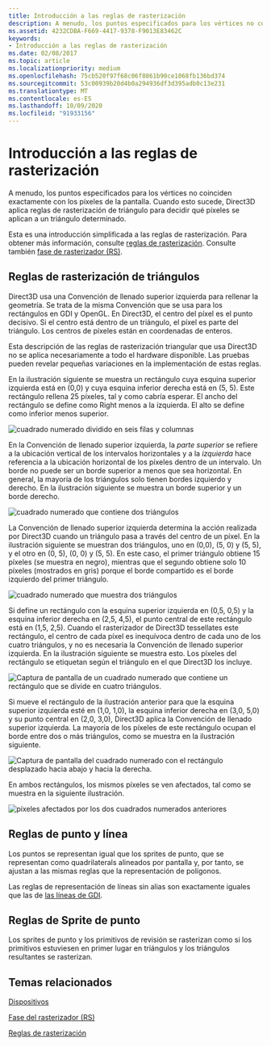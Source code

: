 ```yaml
---
title: Introducción a las reglas de rasterización
description: A menudo, los puntos especificados para los vértices no coinciden exactamente con los píxeles de la pantalla. Cuando esto sucede, Direct3D aplica reglas de rasterización de triángulo para decidir qué píxeles se aplican a un triángulo determinado.
ms.assetid: 4232CDBA-F669-4417-9378-F9013E83462C
keywords:
- Introducción a las reglas de rasterización
ms.date: 02/08/2017
ms.topic: article
ms.localizationpriority: medium
ms.openlocfilehash: 75cb520f97f68c06f8861b90ce1068fb136bd374
ms.sourcegitcommit: 53c00939b20d4b0a294936df3d395adb0c13e231
ms.translationtype: MT
ms.contentlocale: es-ES
ms.lasthandoff: 10/09/2020
ms.locfileid: "91933156"
---
```

# <a name="introduction-to-rasterization-rules"></a>Introducción a las reglas de rasterización


A menudo, los puntos especificados para los vértices no coinciden exactamente con los píxeles de la pantalla. Cuando esto sucede, Direct3D aplica reglas de rasterización de triángulo para decidir qué píxeles se aplican a un triángulo determinado.

Esta es una introducción simplificada a las reglas de rasterización. Para obtener más información, consulte [reglas de rasterización](rasterization-rules.md). Consulte también [fase de rasterizador (RS)](rasterizer-stage--rs-.md).

## <a name="span-idtriangle_rasterization_rulesspanspan-idtriangle_rasterization_rulesspanspan-idtriangle_rasterization_rulesspantriangle-rasterization-rules"></a><span id="Triangle_Rasterization_Rules"></span><span id="triangle_rasterization_rules"></span><span id="TRIANGLE_RASTERIZATION_RULES"></span>Reglas de rasterización de triángulos


Direct3D usa una Convención de llenado superior izquierda para rellenar la geometría. Se trata de la misma Convención que se usa para los rectángulos en GDI y OpenGL. En Direct3D, el centro del píxel es el punto decisivo. Si el centro está dentro de un triángulo, el píxel es parte del triángulo. Los centros de píxeles están en coordenadas de enteros.

Esta descripción de las reglas de rasterización triangular que usa Direct3D no se aplica necesariamente a todo el hardware disponible. Las pruebas pueden revelar pequeñas variaciones en la implementación de estas reglas.

En la ilustración siguiente se muestra un rectángulo cuya esquina superior izquierda está en (0,0) y cuya esquina inferior derecha está en (5, 5). Este rectángulo rellena 25 píxeles, tal y como cabría esperar. El ancho del rectángulo se define como Right menos a la izquierda. El alto se define como inferior menos superior.

![cuadrado numerado dividido en seis filas y columnas](images/pixmap.png)

En la Convención de llenado superior izquierda, la *parte superior* se refiere a la ubicación vertical de los intervalos horizontales y a la *izquierda* hace referencia a la ubicación horizontal de los píxeles dentro de un intervalo. Un borde no puede ser un borde superior a menos que sea horizontal. En general, la mayoría de los triángulos solo tienen bordes izquierdo y derecho. En la ilustración siguiente se muestra un borde superior y un borde derecho.

![cuadrado numerado que contiene dos triángulos](images/triedge.png)

La Convención de llenado superior izquierda determina la acción realizada por Direct3D cuando un triángulo pasa a través del centro de un píxel. En la ilustración siguiente se muestran dos triángulos, uno en (0,0), (5, 0) y (5, 5), y el otro en (0, 5), (0, 0) y (5, 5). En este caso, el primer triángulo obtiene 15 píxeles (se muestra en negro), mientras que el segundo obtiene solo 10 píxeles (mostrados en gris) porque el borde compartido es el borde izquierdo del primer triángulo.

![cuadrado numerado que muestra dos triángulos](images/twotris.png)

Si define un rectángulo con la esquina superior izquierda en (0,5, 0,5) y la esquina inferior derecha en (2,5, 4,5), el punto central de este rectángulo está en (1,5, 2,5). Cuando el rasterizador de Direct3D tessellates este rectángulo, el centro de cada píxel es inequívoca dentro de cada uno de los cuatro triángulos, y no es necesaria la Convención de llenado superior izquierda. En la ilustración siguiente se muestra esto. Los píxeles del rectángulo se etiquetan según el triángulo en el que Direct3D los incluye.

![Captura de pantalla de un cuadrado numerado que contiene un rectángulo que se divide en cuatro triángulos.](images/noambig.png)

Si mueve el rectángulo de la ilustración anterior para que la esquina superior izquierda esté en (1,0, 1,0), la esquina inferior derecha en (3,0, 5,0) y su punto central en (2,0, 3,0), Direct3D aplica la Convención de llenado superior izquierda. La mayoría de los píxeles de este rectángulo ocupan el borde entre dos o más triángulos, como se muestra en la ilustración siguiente.

![Captura de pantalla del cuadrado numerado con el rectángulo desplazado hacia abajo y hacia la derecha.](images/fillrule.png)

En ambos rectángulos, los mismos píxeles se ven afectados, tal como se muestra en la siguiente ilustración.

![píxeles afectados por los dos cuadrados numerados anteriores](images/samepix.png)

## <a name="span-idpoint_and_line_rulesspanspan-idpoint_and_line_rulesspanspan-idpoint_and_line_rulesspanpoint-and-line-rules"></a><span id="Point_and_Line_Rules"></span><span id="point_and_line_rules"></span><span id="POINT_AND_LINE_RULES"></span>Reglas de punto y línea


Los puntos se representan igual que los sprites de punto, que se representan como quadrilaterals alineados por pantalla y, por tanto, se ajustan a las mismas reglas que la representación de polígonos.

Las reglas de representación de líneas sin alias son exactamente iguales que las de [las líneas de GDI](/windows/desktop/gdi/lines).

## <a name="span-idpoint_sprite_rulesspanspan-idpoint_sprite_rulesspanspan-idpoint_sprite_rulesspanpoint-sprite-rules"></a><span id="Point_Sprite_Rules"></span><span id="point_sprite_rules"></span><span id="POINT_SPRITE_RULES"></span>Reglas de Sprite de punto


Los sprites de punto y los primitivos de revisión se rasterizan como si los primitivos estuviesen en primer lugar en triángulos y los triángulos resultantes se rasterizan.

## <a name="span-idrelated-topicsspanrelated-topics"></a><span id="related-topics"></span>Temas relacionados


[Dispositivos](devices.md)

[Fase del rasterizador (RS)](rasterizer-stage--rs-.md)

[Reglas de rasterización](rasterization-rules.md)

 

 
